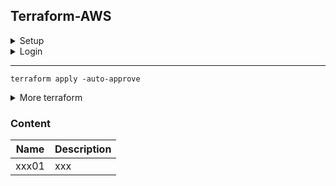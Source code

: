 ## Terraform-AWS
<details><summary>Setup</summary>
<p>

1. Install [AWS CLI](https://docs.aws.amazon.com/cli/latest/userguide/getting-started-install.html)
2. Download [terraform](https://developer.hashicorp.com/terraform/downloads)
3. Modify Environment Variables `rundll32 sysdm.cpl,EditEnvironmentVariables`
4. Install [Terraform Plugin for VS Code](https://marketplace.visualstudio.com/items?itemName=HashiCorp.terraform)
5. Use [AWS Provider](https://registry.terraform.io/providers/hashicorp/aws/latest/docs)
</p>
</details>

<details><summary>Login</summary>
<p>

1. [Create an AWS access key](https://aws.amazon.com/premiumsupport/knowledge-center/create-access-key/)
```
aws configure
aws configure get aws_access_key_id
aws configure get aws_secret_access_key
aws configure get region
aws configure list-profiles
aws configure set region us-west-1 --profile integ
```
</p>
</details>

----------
```
terraform apply -auto-approve
```
<details><summary>More terraform</summary>
<p>

```
terraform -help
```
```
terraform init 
```
```
terraform validate
```
```
terraform plan
```
```
terraform apply -auto-approve
```
```
terraform workspace show
```
```
terraform destroy
```
```
terraform workspace show
```
```
terraform workspace list
```
```
terraform workspace new dev
```
```
terraform workspace select dev
```

</p>
</details>

### Content

| Name | Description | 
|--|--|
| xxx01 | xxx
